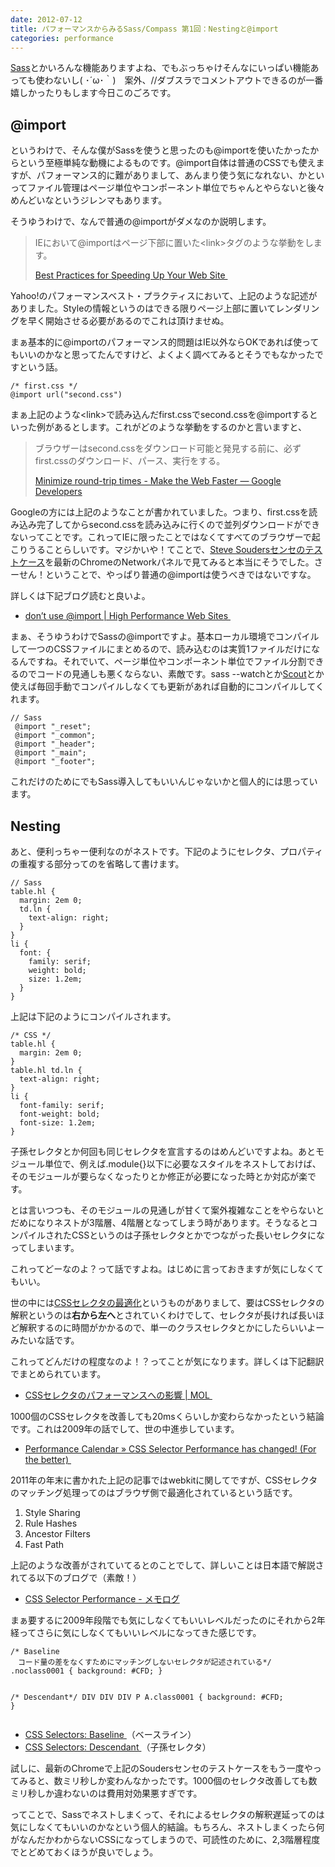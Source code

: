 ```yaml
---
date: 2012-07-12
title: パフォーマンスからみるSass/Compass 第1回：Nestingと@import
categories: performance
---
```



<a href="http://sass-lang.com/">Sass</a>とかいろんな機能ありますよね、でもぶっちゃけそんなにいっぱい機能あっても使わないし( ･´ω･｀)　案外、//ダブスラでコメントアウトできるのが一番嬉しかったりもします今日このごろです。

## @import

というわけで、そんな僕がSassを使うと思ったのも@importを使いたかったからという至極単純な動機によるものです。@import自体は普通のCSSでも使えますが、パフォーマンス的に難がありまして、あんまり使う気になれない、かといってファイル管理はページ単位やコンポーネント単位でちゃんとやらないと後々めんどいなというジレンマもあります。

そうゆうわけで、なんで普通の@importがダメなのか説明します。
<blockquote>IEにおいて@importはページ下部に置いた&lt;link&gt;タグのような挙動をします。

<a href="http://developer.yahoo.com/performance/rules.html/rules.html#csslink">Best Practices for Speeding Up Your Web Site </a></blockquote>
Yahoo!のパフォーマンスベスト・プラクティスにおいて、上記のような記述がありました。Styleの情報というのはできる限りページ上部に置いてレンダリングを早く開始させる必要があるのでこれは頂けませぬ。

まぁ基本的に@importのパフォーマンス的問題はIE以外ならOKであれば使ってもいいのかなと思ってたんですけど、よくよく調べてみるとそうでもなかったですという話。
<pre><code>/* first.css */
@import url("second.css")</code></pre>
まぁ上記のような&lt;link&gt;で読み込んだfirst.cssでsecond.cssを@importするといった例があるとします。これがどのような挙動をするのかと言いますと、
<blockquote>ブラウザーはsecond.cssをダウンロード可能と発見する前に、必ずfirst.cssのダウンロード、パース、実行をする。

<a href="https://developers.google.com/speed/docs/best-practices/rtt#AvoidCssImport">Minimize round-trip times - Make the Web Faster — Google Developers</a></blockquote>
Googleの方には上記のようなことが書かれていました。つまり、first.cssを読み込み完了してからsecond.cssを読み込みに行くので並列ダウンロードができないってことです。これってIEに限ったことではなくてすべてのブラウザーで起こりうることらしいです。マジかいや！てことで、<a href="http://stevesouders.com/tests/atimport/link-with-import.php">Steve Soudersセンセのテストケース</a>を最新のChromeのNetworkパネルで見てみると本当にそうでした。さーせん！ということで、やっぱり普通の@importは使うべきではないですな。

詳しくは下記ブログ読むと良いよ。
<ul>
	<li><a href="http://www.stevesouders.com/blog/2009/04/09/dont-use-import/">don’t use @import | High Performance Web Sites </a></li>
</ul>
まぁ、そうゆうわけでSassの@importですよ。基本ローカル環境でコンパイルして一つのCSSファイルにまとめるので、読み込むのは実質1ファイルだけになるんですね。それでいて、ページ単位やコンポーネント単位でファイル分割できるのでコードの見通しも悪くならない、素敵です。sass --watchとか<a href="http://mhs.github.com/scout-app/">Scout</a>とか使えば毎回手動でコンパイルしなくても更新があれば自動的にコンパイルしてくれます。
<pre><code>// Sass
 @import "_reset";
 @import "_common";
 @import "_header";
 @import "_main";
 @import "_footer";</code></pre>
これだけのためにでもSass導入してもいいんじゃないかと個人的には思っています。
<h2>Nesting</h2>
あと、便利っちゃー便利なのがネストです。下記のようにセレクタ、プロパティの重複する部分ってのを省略して書けます。
<pre><code>// Sass
table.hl {
  margin: 2em 0;
  td.ln {
    text-align: right;
  }
}
li {
  font: {
    family: serif;
    weight: bold;
    size: 1.2em;
  }
}</code></pre>
上記は下記のようにコンパイルされます。
<pre><code>/* CSS */
table.hl {
  margin: 2em 0;
}
table.hl td.ln {
  text-align: right;
}
li {
  font-family: serif;
  font-weight: bold;
  font-size: 1.2em;
}</code></pre>
子孫セレクタとか何回も同じセレクタを宣言するのはめんどいですよね。あとモジュール単位で、例えば.module{}以下に必要なスタイルをネストしておけば、そのモジュールが要らなくなったりとか修正が必要になった時とか対応が楽です。

とは言いつつも、そのモジュールの見通しが甘くて案外複雑なことをやらないとだめになりネストが3階層、4階層となってしまう時があります。そうなるとコンパイルされたCSSというのは子孫セレクタとかでつながった長いセレクタになってしまいます。

これってどーなのよ？って話ですよね。はじめに言っておきますが気にしなくてもいい。

世の中には<a href="https://developer.mozilla.org/ja/Writing_Efficient_CSS">CSSセレクタの最適化</a>というものがありまして、要はCSSセレクタの解釈というのは<strong>右から左へ</strong>とされていくわけでして、セレクタが長ければ長いほど解釈するのに時間がかかるので、単一のクラスセレクタとかにしたらいいよーみたいな話です。

これってどんだけの程度なのよ！？ってことが気になります。詳しくは下記翻訳でまとめられています。
<ul>
	<li><a href="http://t32k.me/mol/log/impact-of-css-selector/">CSSセレクタのパフォーマンスへの影響 | MOL </a></li>
</ul>
1000個のCSSセレクタを改善しても20msくらいしか変わらなかったという結論です。これは2009年の話でして、世の中進歩しています。
<ul>
	<li><a href="http://calendar.perfplanet.com/2011/css-selector-performance-has-changed-for-the-better/">Performance Calendar » CSS Selector Performance has changed! (For the better) </a></li>
</ul>
2011年の年末に書かれた上記の記事ではwebkitに関してですが、CSSセレクタのマッチング処理ってのはブラウザ側で最適化されているという話です。
<ol>
	<li>Style Sharing</li>
	<li>Rule Hashes</li>
	<li>Ancestor Filters</li>
	<li>Fast Path</li>
</ol>
上記のような改善がされていてるとのことでして、詳しいことは日本語で解説されてる以下のブログで（素敵！）
<ul>
	<li><a href=" http://memolog.org/2012/05/css_selector_performance.php  ">CSS Selector Performance - メモログ</a></li>
</ul>
まぁ要するに2009年段階でも気にしなくてもいいレベルだったのにそれから2年経ってさらに気にしなくてもいいレベルになってきた感じです。
<pre><code>/* Baseline 
　コード量の差をなくすためにマッチングしないセレクタが記述されている*/
.noclass0001 { background: #CFD; }

/* Descendant*/
DIV DIV DIV P A.class0001 { background: #CFD; }</code></pre>
<ul>
	<li><a href="http://stevesouders.com/tests/css-selectors/baseline.php">CSS Selectors: Baseline </a>（ベースライン）</li>
	<li><a href="http://stevesouders.com/tests/css-selectors/descendant.php">CSS Selectors: Descendant </a>（子孫セレクタ）</li>
</ul>
試しに、最新のChromeで上記のSoudersセンセのテストケースをもう一度やってみると、数ミリ秒しか変わんなかったです。1000個のセレクタ改善しても数ミリ秒しか違わないのは費用対効果悪すぎです。

ってことで、Sassでネストしまくって、それによるセレクタの解釈遅延ってのは気にしなくてもいいのかなという個人的結論。もちろん、ネストしまくったら何がなんだかわからないCSSになってしまうので、可読性のために、2,3階層程度でとどめておくほうが良いでしょう。
